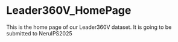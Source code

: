 # Leader360V_HomePage
This is the home page of our Leader360V dataset. It is going to be submitted to NeruIPS2025
